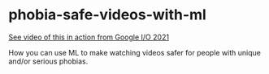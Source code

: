 # phobia-safe-videos-with-ml

[See video of this in action from Google I/O 2021](https://www.youtube.com/watch?v=IWPclIcRCrM) 

How you can use ML to make watching videos safer for people with unique and/or serious phobias.
